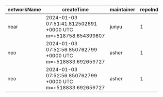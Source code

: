 | networkName | createTime                                                  | maintainer | repoIndex | repoURL                                    | branchName | commitId1URL                                                                               | commitId2URL                                                                               | keyfile               | simpleCompareURL                                                                                                 | originCompareURL                                                                                                                       |
| ----------- | ----------------------------------------------------------- | ---------- | --------- | ------------------------------------------ | ---------- | ------------------------------------------------------------------------------------------ | ------------------------------------------------------------------------------------------ | --------------------- | ---------------------------------------------------------------------------------------------------------------- | -------------------------------------------------------------------------------------------------------------------------------------- |
| near        | 2024-01-03 07:51:41.812502691 +0000 UTC m=+518758.654399607 | junyu      | 1         | [link](https://github.com/near/nearcore)   | master     | [link](https://github.com/near/nearcore/commit/ba024a2ecba10bdaa0552cd7c50e29c276c4b51d)   | [link](https://github.com/near/nearcore/commit/afa5d00a75e40c3daa0faf1aebce7f21bf479198)   | ./core/primitives/src | [link](https://github.com/yushion-safulet/weekly-update/compare/near_master_1_ba024a2e...near_master_1_afa5d00a) | [link](https://github.com/near/nearcore/compare/ba024a2ecba10bdaa0552cd7c50e29c276c4b51d...afa5d00a75e40c3daa0faf1aebce7f21bf479198)   |
| neo         | 2024-01-03 07:52:56.850762799 +0000 UTC m=+518833.692659727 | asher      | 1         | [link](https://github.com/neo-project/neo) | master     | [link](https://github.com/neo-project/neo/commit/447b149e117589a1ceed0e754d5616917e555f52) | [link](https://github.com/neo-project/neo/commit/9f50e372bf82d7f40c0a8442be8b1803493b5b62) | ./src/Neo.VM          | [link](https://github.com/yushion-safulet/weekly-update/compare/neo_master_1_447b149e...neo_master_1_9f50e372)   | [link](https://github.com/neo-project/neo/compare/447b149e117589a1ceed0e754d5616917e555f52...9f50e372bf82d7f40c0a8442be8b1803493b5b62) |
| neo         | 2024-01-03 07:52:56.850762799 +0000 UTC m=+518833.692659727 | asher      | 1         | [link](https://github.com/neo-project/neo) | master     | [link](https://github.com/neo-project/neo/commit/447b149e117589a1ceed0e754d5616917e555f52) | [link](https://github.com/neo-project/neo/commit/9f50e372bf82d7f40c0a8442be8b1803493b5b62) | ./src/Neo             | [link](https://github.com/yushion-safulet/weekly-update/compare/neo_master_1_447b149e...neo_master_1_9f50e372)   | [link](https://github.com/neo-project/neo/compare/447b149e117589a1ceed0e754d5616917e555f52...9f50e372bf82d7f40c0a8442be8b1803493b5b62) |

